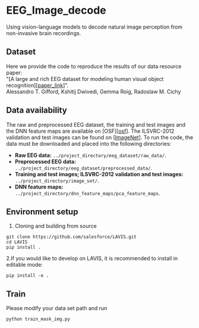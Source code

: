 # EEG_Image_decode
Using vision-language models to decode natural image perception from non-invasive brain recordings.

## Dataset
Here we provide the code to reproduce the results of our data resource paper:</br>
"[A large and rich EEG dataset for modeling human visual object recognition][[paper_link](https://www.sciencedirect.com/science/article/pii/S1053811922008758?via%3Dihub)]".</br>
Alessandro T. Gifford, Kshitij Dwivedi, Gemma Roig, Radoslaw M. Cichy




## Data availability
The raw and preprocessed EEG dataset, the training and test images and the DNN feature maps are available on [OSF][[osf](https://osf.io/3jk45/)]. The ILSVRC-2012 validation and test images can be found on [[ImageNet](https://www.image-net.org/download.php)]. To run the code, the data must be downloaded and placed into the following directories:

- **Raw EEG data:** `../project_directory/eeg_dataset/raw_data/`.
- **Preprocessed EEG data:** `../project_directory/eeg_dataset/preprocessed_data/`.
- **Training and test images; ILSVRC-2012 validation and test images:** `../project_directory/image_set/`.
- **DNN feature maps:** `../project_directory/dnn_feature_maps/pca_feature_maps`.



## Environment setup
1. Cloning and building from source
```
git clone https://github.com/salesforce/LAVIS.git
cd LAVIS
pip install .
```
  2.If you would like to develop on LAVIS, it is recommended to install in editable mode:
```
pip install -e .
```

## Train
Please modify your data set path and run
```
python train_mask_img.py
```

